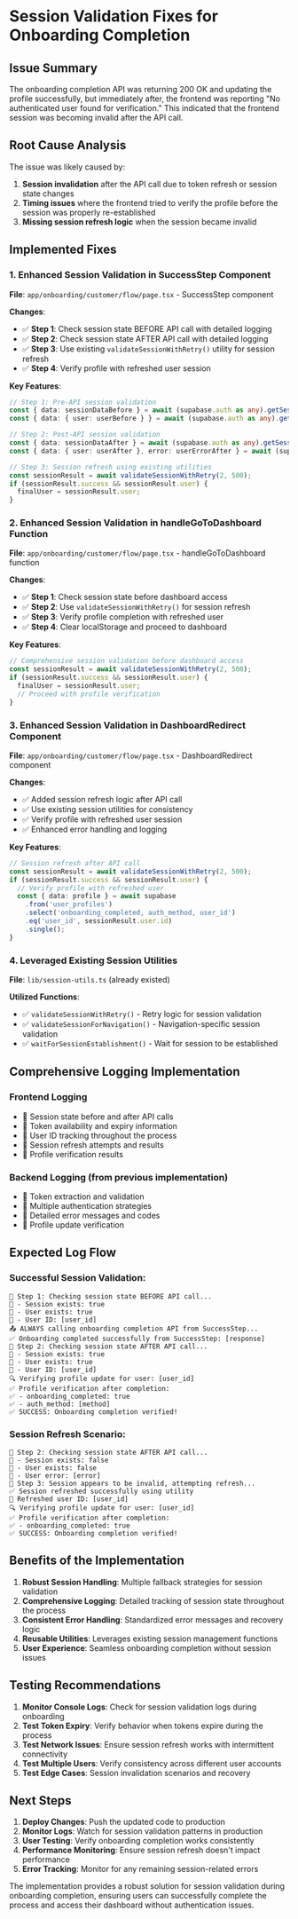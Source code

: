 # Session Validation Fixes for Onboarding Completion

## Issue Summary
The onboarding completion API was returning 200 OK and updating the profile successfully, but immediately after, the frontend was reporting "No authenticated user found for verification." This indicated that the frontend session was becoming invalid after the API call.

## Root Cause Analysis
The issue was likely caused by:
1. **Session invalidation** after the API call due to token refresh or session state changes
2. **Timing issues** where the frontend tried to verify the profile before the session was properly re-established
3. **Missing session refresh logic** when the session became invalid

## Implemented Fixes

### 1. Enhanced Session Validation in SuccessStep Component

**File**: `app/onboarding/customer/flow/page.tsx` - SuccessStep component

**Changes**:
- ✅ **Step 1**: Check session state BEFORE API call with detailed logging
- ✅ **Step 2**: Check session state AFTER API call with detailed logging  
- ✅ **Step 3**: Use existing `validateSessionWithRetry()` utility for session refresh
- ✅ **Step 4**: Verify profile with refreshed user session

**Key Features**:
```typescript
// Step 1: Pre-API session validation
const { data: sessionDataBefore } = await (supabase.auth as any).getSession();
const { data: { user: userBefore } } = await (supabase.auth as any).getUser();

// Step 2: Post-API session validation  
const { data: sessionDataAfter } = await (supabase.auth as any).getSession();
const { data: { user: userAfter }, error: userErrorAfter } = await (supabase.auth as any).getUser();

// Step 3: Session refresh using existing utilities
const sessionResult = await validateSessionWithRetry(2, 500);
if (sessionResult.success && sessionResult.user) {
  finalUser = sessionResult.user;
}
```

### 2. Enhanced Session Validation in handleGoToDashboard Function

**File**: `app/onboarding/customer/flow/page.tsx` - handleGoToDashboard function

**Changes**:
- ✅ **Step 1**: Check session state before dashboard access
- ✅ **Step 2**: Use `validateSessionWithRetry()` for session refresh
- ✅ **Step 3**: Verify profile completion with refreshed user
- ✅ **Step 4**: Clear localStorage and proceed to dashboard

**Key Features**:
```typescript
// Comprehensive session validation before dashboard access
const sessionResult = await validateSessionWithRetry(2, 500);
if (sessionResult.success && sessionResult.user) {
  finalUser = sessionResult.user;
  // Proceed with profile verification
}
```

### 3. Enhanced Session Validation in DashboardRedirect Component

**File**: `app/onboarding/customer/flow/page.tsx` - DashboardRedirect component

**Changes**:
- ✅ Added session refresh logic after API call
- ✅ Use existing session utilities for consistency
- ✅ Verify profile with refreshed user session
- ✅ Enhanced error handling and logging

**Key Features**:
```typescript
// Session refresh after API call
const sessionResult = await validateSessionWithRetry(2, 500);
if (sessionResult.success && sessionResult.user) {
  // Verify profile with refreshed user
  const { data: profile } = await supabase
    .from('user_profiles')
    .select('onboarding_completed, auth_method, user_id')
    .eq('user_id', sessionResult.user.id)
    .single();
}
```

### 4. Leveraged Existing Session Utilities

**File**: `lib/session-utils.ts` (already existed)

**Utilized Functions**:
- ✅ `validateSessionWithRetry()` - Retry logic for session validation
- ✅ `validateSessionForNavigation()` - Navigation-specific session validation
- ✅ `waitForSessionEstablishment()` - Wait for session to be established

## Comprehensive Logging Implementation

### Frontend Logging
- 🔐 Session state before and after API calls
- 🔐 Token availability and expiry information
- 🔐 User ID tracking throughout the process
- 🔐 Session refresh attempts and results
- 🔐 Profile verification results

### Backend Logging (from previous implementation)
- 🔐 Token extraction and validation
- 🔐 Multiple authentication strategies
- 🔐 Detailed error messages and codes
- 🔐 Profile update verification

## Expected Log Flow

### Successful Session Validation:
```
🔐 Step 1: Checking session state BEFORE API call...
🔐 - Session exists: true
🔐 - User exists: true
🔐 - User ID: [user_id]
📤 ALWAYS calling onboarding completion API from SuccessStep...
✅ Onboarding completed successfully from SuccessStep: [response]
🔐 Step 2: Checking session state AFTER API call...
🔐 - Session exists: true
🔐 - User exists: true
🔐 - User ID: [user_id]
🔍 Verifying profile update for user: [user_id]
✅ Profile verification after completion:
✅ - onboarding_completed: true
✅ - auth_method: [method]
✅ SUCCESS: Onboarding completion verified!
```

### Session Refresh Scenario:
```
🔐 Step 2: Checking session state AFTER API call...
🔐 - Session exists: false
🔐 - User exists: false
🔐 - User error: [error]
🔐 Step 3: Session appears to be invalid, attempting refresh...
✅ Session refreshed successfully using utility
🔐 Refreshed user ID: [user_id]
🔍 Verifying profile update for user: [user_id]
✅ Profile verification after completion:
✅ - onboarding_completed: true
✅ SUCCESS: Onboarding completion verified!
```

## Benefits of the Implementation

1. **Robust Session Handling**: Multiple fallback strategies for session validation
2. **Comprehensive Logging**: Detailed tracking of session state throughout the process
3. **Consistent Error Handling**: Standardized error messages and recovery logic
4. **Reusable Utilities**: Leverages existing session management functions
5. **User Experience**: Seamless onboarding completion without session issues

## Testing Recommendations

1. **Monitor Console Logs**: Check for session validation logs during onboarding
2. **Test Token Expiry**: Verify behavior when tokens expire during the process
3. **Test Network Issues**: Ensure session refresh works with intermittent connectivity
4. **Test Multiple Users**: Verify consistency across different user accounts
5. **Test Edge Cases**: Session invalidation scenarios and recovery

## Next Steps

1. **Deploy Changes**: Push the updated code to production
2. **Monitor Logs**: Watch for session validation patterns in production
3. **User Testing**: Verify onboarding completion works consistently
4. **Performance Monitoring**: Ensure session refresh doesn't impact performance
5. **Error Tracking**: Monitor for any remaining session-related errors

The implementation provides a robust solution for session validation during onboarding completion, ensuring users can successfully complete the process and access their dashboard without authentication issues. 